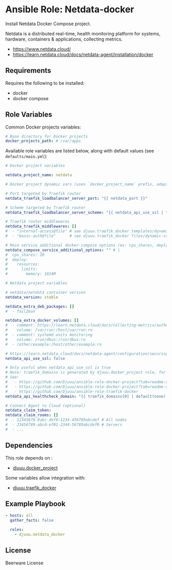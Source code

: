 Ansible Role: Netdata-docker
============================

Install Netdata Docker Compose project.

Netdata is a distributed real-time, health monitoring platform for systems, hardware, containers & applications, collecting metrics.

- https://www.netdata.cloud/
- https://learn.netdata.cloud/docs/netdata-agent/installation/docker

Requirements
------------

Requires the following to be installed:
- docker
- docker compose

Role Variables
--------------

Common Docker projects variables:

```yaml
# Base directory for Docker projects
docker_projects_path: # /var/apps
```

Available role variables are listed below, along with default values (see `defaults/main.yml`):

```yaml
# Docker project variables

netdata_project_name: netdata

# Docker project dynamic vars (uses `docker_project_name` prefix, adapt if overridden)

# Port targeted by Traefik router
netdata_traefik_loadbalancer_server_port: "{{ netdata_port }}"

# Scheme targeted by Traefik router
netdata_traefik_loadbalancer_server_scheme: "{{ netdata_api_use_ssl | ternary('https', 'http') }}"

# Traefik router middlewares
netdata_traefik_middlewares: []
#  - "internal-access@file" # see djuuu.traefik_docker templates/dynamic-conf/middlewares/internal-access.yml.j2
#  - "basic-auth@file"      # see djuuu.traefik_docker files/dynamic-conf/middlewares/basic-auth.yml

# Main service additional docker-compose options (ex: cpu_shares, deploy, ...)
netdata_compose_service_additional_options: "" # |
#  cpu_shares: 20
#  deploy:
#    resources:
#      limits:
#        memory: 1024M
```

```yaml
# Netdata project variables

# netdata/netdata container version
netdata_version: stable

netdata_extra_deb_packages: []
#  - fail2ban

netdata_extra_docker_volumes: []
#  - comment: https://learn.netdata.cloud/docs/collecting-metrics/authentication-and-authorization/fail2ban
#    volume: /var/run:/host/var/run:ro
#  - comment: systemd units monitoring
#    volume: /run/dbus:/run/dbus:ro
#  - /other/example:/host/other/example:ro

# https://learn.netdata.cloud/docs/netdata-agent/configuration/securing-agents/web-server-reference#enable-httpstls-support
netdata_api_use_ssl: false

# Only useful when netdata_api_use_ssl is true
# Note: traefik_domains is generated by djuuu.docker_project role, for djuuu.traefik_docker integration
# See:
#   - https://github.com/Djuuu/ansible-role-docker-project?tab=readme-ov-file#generated-variables
#   - https://github.com/Djuuu/ansible-role-docker-project?tab=readme-ov-file#dynamic-variables
#   - https://github.com/Djuuu/ansible-role-traefik-docker
netdata_api_healthcheck_domain: "{{ traefik_domains[0] | default(none) }}"

# Connect Agent to Cloud (optional)
netdata_claim_token:
netdata_claim_rooms: []
#  - 12345678-9abc-def0-1234-456789abcdef # All nodes
#  - 23456789-abcd-ef01-2344-56789abcdef0 # Servers
#  - ...
```

Dependencies
------------

This role depends on :
- [djuuu.docker_project](https://github.com/Djuuu/ansible-role-docker-project)

Some variables allow integration with:
- [djuuu.traefik_docker](https://github.com/Djuuu/ansible-role-traefik-docker)

Example Playbook
----------------

```yaml
- hosts: all
  gather_facts: false

  roles:
    - djuuu.netdata_docker
```

License
-------

Beerware License
